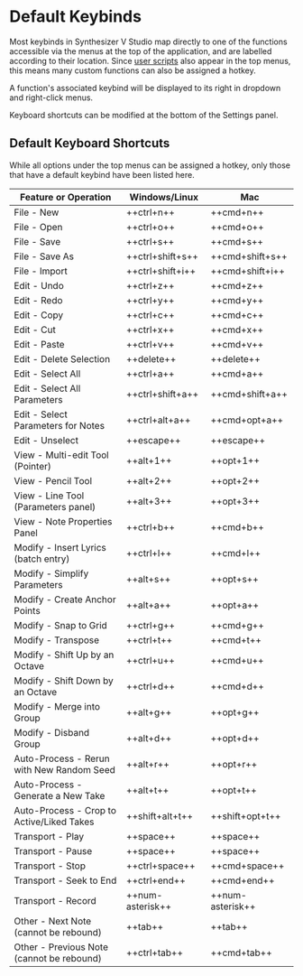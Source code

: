# Default Keybinds

Most keybinds in Synthesizer V Studio map directly to one of the functions accessible via the menus at the top of the application, and are labelled according to their location. Since [user scripts](advanced/scripting.md) also appear in the top menus, this means many custom functions can also be assigned a hotkey.

A function's associated keybind will be displayed to its right in dropdown and right-click menus.

Keyboard shortcuts can be modified at the bottom of the Settings panel.

## Default Keyboard Shortcuts

While all options under the top menus can be assigned a hotkey, only those that have a default keybind have been listed here.

|Feature or Operation                     |Windows/Linux          |Mac             |
|---|---|---|
|File - New                               |++ctrl+n++             |++cmd+n++       |
|File - Open                              |++ctrl+o++             |++cmd+o++       |
|File - Save                              |++ctrl+s++             |++cmd+s++       |
|File - Save As                           |++ctrl+shift+s++       |++cmd+shift+s++ |
|File - Import                            |++ctrl+shift+i++       |++cmd+shift+i++ |
|Edit - Undo                              |++ctrl+z++             |++cmd+z++       |
|Edit - Redo                              |++ctrl+y++             |++cmd+y++       |
|Edit - Copy                              |++ctrl+c++             |++cmd+c++       |
|Edit - Cut                               |++ctrl+x++             |++cmd+x++       |
|Edit - Paste                             |++ctrl+v++             |++cmd+v++       |
|Edit - Delete Selection                  |++delete++             |++delete++      |
|Edit - Select All                        |++ctrl+a++             |++cmd+a++       |
|Edit - Select All Parameters             |++ctrl+shift+a++       |++cmd+shift+a++ |
|Edit - Select Parameters for Notes       |++ctrl+alt+a++         |++cmd+opt+a++   |
|Edit - Unselect                          |++escape++             |++escape++      |
|View - Multi-edit Tool (Pointer)         |++alt+1++              |++opt+1++       |
|View - Pencil Tool                       |++alt+2++              |++opt+2++       |
|View - Line Tool (Parameters panel)      |++alt+3++              |++opt+3++       |
|View - Note Properties Panel             |++ctrl+b++             |++cmd+b++       |
|Modify - Insert Lyrics (batch entry)     |++ctrl+l++             |++cmd+l++       |
|Modify - Simplify Parameters             |++alt+s++              |++opt+s++       |
|Modify - Create Anchor Points            |++alt+a++              |++opt+a++       |
|Modify - Snap to Grid                    |++ctrl+g++             |++cmd+g++       |
|Modify - Transpose                       |++ctrl+t++             |++cmd+t++       |
|Modify - Shift Up by an Octave           |++ctrl+u++             |++cmd+u++       |
|Modify - Shift Down by an Octave         |++ctrl+d++             |++cmd+d++       |
|Modify - Merge into Group                |++alt+g++              |++opt+g++       |
|Modify - Disband Group                   |++alt+d++              |++opt+d++       |
|Auto-Process - Rerun with New Random Seed|++alt+r++              |++opt+r++       |
|Auto-Process - Generate a New Take       |++alt+t++              |++opt+t++       |
|Auto-Process - Crop to Active/Liked Takes|++shift+alt+t++        |++shift+opt+t++ |
|Transport - Play                         |++space++              |++space++       |
|Transport - Pause                        |++space++              |++space++       |
|Transport - Stop                         |++ctrl+space++         |++cmd+space++   |
|Transport - Seek to End                  |++ctrl+end++           |++cmd+end++     |
|Transport - Record                       |++num-asterisk++       |++num-asterisk++|
|Other - Next Note (cannot be rebound)    |++tab++                |++tab++         |
|Other - Previous Note (cannot be rebound)|++ctrl+tab++           |++cmd+tab++     |